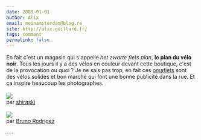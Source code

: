 ```yaml
---
date: 2009-01-01
author: Alix
email: meinamsterdam@blog.re
site: http://alix.guillard.fr/
tags: comment
permalink: false
---
```


<p>
En fait c'est un magasin qui s'appelle <i>het zwarte fiets plan</i>, <b>le plan du vélo noir</b>. Tous les jours il y a des vélos en couleur devant cette boutique, c'est de la provocation ou quoi ? Je ne sais pas trop, en fait ces <a href="http://blog.re/me-in-amsterdam/index.php/plein-de-velos#omafiets">omafiets</a> sont des vélos solides et bon marché qui font une bonne publicité dans la rue. Et ça inspire beaucoup les photographes.<br/><br/>
<img src="http://farm1.static.flickr.com/171/443664789_92b856266b.jpg?v=0"/><br/>
par <a href="http://www.flickr.com/photos/shiratski/443664789/?editedcomment=1#comment72157600042831912" rel="nofollow">shiraski</a><br/><br/>
<img src="http://farm4.static.flickr.com/3158/2423694470_34467fd79d.jpg?v=0" /><br/>
par <a href="http://www.flickr.com/photos/b5/2423694470/in/photostream/" rel="nofollow">Bruno Rodrigez</a>
</p>
---